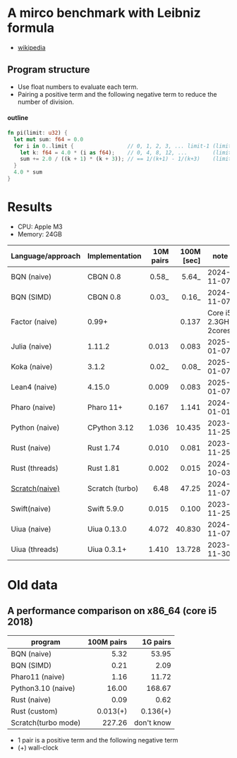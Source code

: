 # A mirco benchmark with Leibniz formula

- [wikipedia](https://en.wikipedia.org/wiki/Leibniz_formula_for_π)

## Program structure

- Use float numbers to evaluate each term.
- Pairing a positive term and the following negative term to reduce the number of division.

#### outline

```rust
fn pi(limit: u32) {
  let mut sum: f64 = 0.0
  for i in 0..limit {                 // 0, 1, 2, 3, ... limit-1 (limit items)
    let k: f64 = 4.0 * (i as f64);    // 0, 4, 8, 12, ...        (limit items)
    sum += 2.0 / ((k + 1) * (k + 3)); // == 1/(k+1) - 1/(k+3)    (limit pairs)
  }
  4.0 * sum
}
```

# Results

- CPU: Apple M3
- Memory: 24GB

| Language/approach   | Implementation |  10M pairs | 100M [sec] |       note |
|---------------------|----------------|-----------:|-----------:|------------|
| BQN (naive)         | CBQN 0.8       |      0.58_ |      5.64_ | 2024-11-07 |
| BQN (SIMD)          | CBQN 0.8       |      0.03_ |      0.16_ | 2024-11-07 |
| Factor (naive)      | 0.99+          |            |      0.137 | Core i5 2.3GHz 2cores |
| Julia (naive)       | 1.11.2         |      0.013 |      0.083 | 2025-01-07 |
| Koka (naive)        | 3.1.2          |      0.02_ |      0.08_ | 2025-01-07 |
| Lean4 (naive)       | 4.15.0         |      0.009 |      0.083 | 2025-01-07 |
| Pharo (naive)       | Pharo 11+      |      0.167 |      1.141 | 2024-01-01 |
| Python (naive)      | CPython 3.12   |      1.036 |     10.435 | 2023-11-25 |
| Rust (naive)        | Rust 1.74      |      0.010 |      0.081 | 2023-11-25 |
| Rust (threads)      | Rust 1.81      |      0.002 |      0.015 | 2024-10-03 |
| [Scratch(naive)](https://private-user-images.githubusercontent.com/997855/383764619-b7b629ef-add4-41ae-8be0-28e154cb81a5.png?jwt=eyJhbGciOiJIUzI1NiIsInR5cCI6IkpXVCJ9.eyJpc3MiOiJnaXRodWIuY29tIiwiYXVkIjoicmF3LmdpdGh1YnVzZXJjb250ZW50LmNvbSIsImtleSI6ImtleTUiLCJleHAiOjE3MzA5Mzg0NDksIm5iZiI6MTczMDkzODE0OSwicGF0aCI6Ii85OTc4NTUvMzgzNzY0NjE5LWI3YjYyOWVmLWFkZDQtNDFhZS04YmUwLTI4ZTE1NGNiODFhNS5wbmc_WC1BbXotQWxnb3JpdGhtPUFXUzQtSE1BQy1TSEEyNTYmWC1BbXotQ3JlZGVudGlhbD1BS0lBVkNPRFlMU0E1M1BRSzRaQSUyRjIwMjQxMTA3JTJGdXMtZWFzdC0xJTJGczMlMkZhd3M0X3JlcXVlc3QmWC1BbXotRGF0ZT0yMDI0MTEwN1QwMDA5MDlaJlgtQW16LUV4cGlyZXM9MzAwJlgtQW16LVNpZ25hdHVyZT04ODFiNjM3ZjRiOWE4OGI1MmU5YzQ0NDdlMzc3NjkyMTdkOTZjNTM4N2Y5OTFiYzhkMThiZTM2NDcxNmJmZmU3JlgtQW16LVNpZ25lZEhlYWRlcnM9aG9zdCJ9.yhzzLKOxc_Xn8OW9lQvrjgC1vGbo3VoHP2zYEnBiWf4)      | Scratch (turbo)|      6.48  |     47.25  | 2024-11-07 |
| Swift(naive)        | Swift 5.9.0    |      0.015 |      0.100 | 2023-11-25 |
| Uiua (naive)        | Uiua 0.13.0    |      4.072 |     40.830 | 2024-11-07 |
| Uiua (threads)      | Uiua 0.3.1+    |      1.410 |     13.728 | 2023-11-30 |


# Old data

## A performance comparison on x86_64 (core i5 2018)

| program             | 100M pairs |    1G pairs   |
|---------------------|-----------:|--------------:|
| BQN (naive)         |       5.32 |         53.95 |
| BQN (SIMD)          |       0.21 |          2.09 |
| Pharo11 (naive)     |       1.16 |         11.72 |
| Python3.10 (naive)  |      16.00 |        168.67 |
| Rust (naive)        |       0.09 |          0.62 |
| Rust (custom)       |   0.013(+) |      0.136(+) |
| Scratch(turbo mode) |     227.26 |    don't know |

- 1 pair is a positive term and the following negative term
- (+) wall-clock
